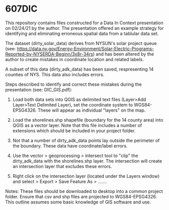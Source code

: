 # 607DIC
This repository contains files constructed for a Data In Context presentation on 02/24/21 by the author. The presentation offered an example strategy for identifying and eliminating erroneous spatial data from a tablular data set. 

The dataset (dirty_solar_data) derives from NYSUN's solar project queue (see: https://data.ny.gov/Energy-Environment/Solar-Electric-Programs-Reported-by-NYSERDA-Beginn/3x8r-34rs) and has been altered by the author to create mistakes in coordinate location and related labels. 

A subset of this data (dirty_adk_data) has been saved, respresenting 14 counties of NYS. This data also includes errors. 

Steps described to identify and correct these mistakes during the presentation (see: DIC_GIS.pdf):

1. Load both data sets into QGIS as delimited text files (Layer>Add Layer>Text Delimited Layer), set the coordinate system to WGS84-EPSG4326. These will appear as individual "layers" on the map.

2. Load the shorelines.shp shapefile (boundary for the 14 county area) into QGIS as a vector layer. Note that this file includes a number of extensions which should be included in your project folder. 

3. Not that a number of dirty_adk_data points lay outside the perimeter of the boundary. These data have coordinate/label errors.

4. Use the vector > geoprocessing > intersect tool to "clip" the dirty_adk_data with the shorelines.shp layer. The intersection will
create an intersection layer that excludes these errors. 

5. Right click on the intersection layer (located under the Layers window) and select > Export > Save Feature As > .......

Notes: 
These files should be downloaded to desktop into a common project folder. 
Ensure that csv and shp files are projected to WGS84-EPSG4326.
This outline assumes some basic knowledge of GIS software and use. 


